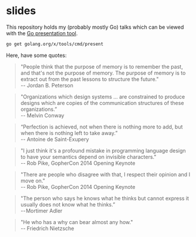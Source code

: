 # slides

This repository holds my (probably mostly Go) talks which can be viewed
with the [Go presentation tool][1].

```bash
go get golang.org/x/tools/cmd/present
```

[1]: https://godoc.org/golang.org/x/tools/present

Here, have some quotes:

> "People think that the purpose of memory is to remember the past, and
> that's not the purpose of memory. The purpose of memory is to extract
> out from the past lessons to structure the future."  
> -- Jordan B. Peterson

> "Organizations which design systems ... are constrained to produce
> designs which are copies of the communication structures of these
> organizations.”  
> -- Melvin Conway

> “Perfection is achieved, not when there is nothing more to add, but
> when there is nothing left to take away.”  
> -- Antoine de Saint-Exupery

> "I just think it's a profound mistake in programming language design
> to have your semantics depend on invisible characters."  
> -- Rob Pike, GopherCon 2014 Opening Keynote

> "There are people who disagree with that, I respect their opinion and
> I move on."  
> -- Rob Pike, GopherCon 2014 Opening Keynote

> "The person who says he knows what he thinks but cannot express it
> usually does not know what he thinks.”  
> -- Mortimer Adler

> "He who has a why can bear almost any how."  
> -- Friedrich Nietzsche
